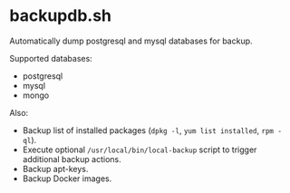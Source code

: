 backupdb.sh
===========

Automatically dump postgresql and mysql databases for backup.

Supported databases:
- postgresql
- mysql
- mongo

Also:
- Backup list of installed packages (`dpkg -l`, `yum list installed`, `rpm -ql`).
- Execute optional `/usr/local/bin/local-backup` script to trigger additional
  backup actions.
- Backup apt-keys.
- Backup Docker images.
